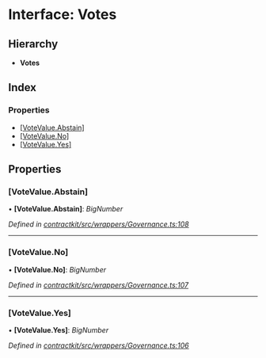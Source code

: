 # Interface: Votes

## Hierarchy

* **Votes**

## Index

### Properties

* [[VoteValue.Abstain]](_wrappers_governance_.votes.md#[votevalue.abstain])
* [[VoteValue.No]](_wrappers_governance_.votes.md#[votevalue.no])
* [[VoteValue.Yes]](_wrappers_governance_.votes.md#[votevalue.yes])

## Properties

###  [VoteValue.Abstain]

• **[VoteValue.Abstain]**: *BigNumber*

*Defined in [contractkit/src/wrappers/Governance.ts:108](https://github.com/medhak1/celo-monorepo/blob/master/packages/sdk/contractkit/src/wrappers/Governance.ts#L108)*

___

###  [VoteValue.No]

• **[VoteValue.No]**: *BigNumber*

*Defined in [contractkit/src/wrappers/Governance.ts:107](https://github.com/medhak1/celo-monorepo/blob/master/packages/sdk/contractkit/src/wrappers/Governance.ts#L107)*

___

###  [VoteValue.Yes]

• **[VoteValue.Yes]**: *BigNumber*

*Defined in [contractkit/src/wrappers/Governance.ts:106](https://github.com/medhak1/celo-monorepo/blob/master/packages/sdk/contractkit/src/wrappers/Governance.ts#L106)*
